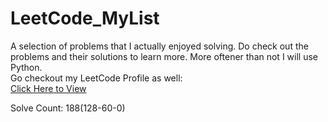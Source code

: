 # LeetCode_MyList
A selection of problems that I actually enjoyed solving. Do check out the problems and their solutions to learn more.
More oftener than not I will use Python.
<br>
Go checkout my LeetCode Profile as well:
<br>
<a href="https://leetcode.com/user9927Mm/">Click Here to View</a>

Solve Count: 188(128-60-0)
